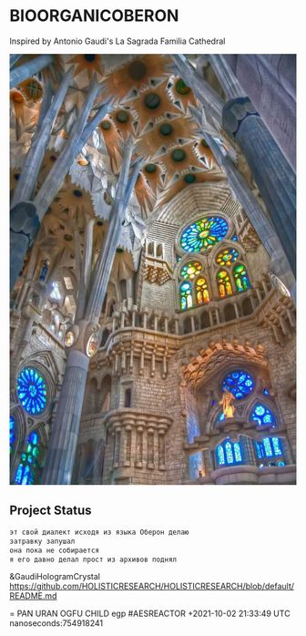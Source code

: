 # BIOORGANICOBERON

Inspired by Antonio Gaudi's La Sagrada Familia Cathedral

![La Sagrada Familia Interior Photo](1.jpg)

## Project Status

```
эт свой диалект исходя из языка Оберон делаю
затравку запушал
она пока не собирается
я его давно делал прост из архивов поднял
```

&GaudiHologramCrystal https://github.com/HOLISTICRESEARCH/HOLISTICRESEARCH/blob/default/README.md

= PAN URAN OGFU CHILD egp #AESREACTOR +2021-10-02 21:33:49 UTC nanoseconds:754918241
